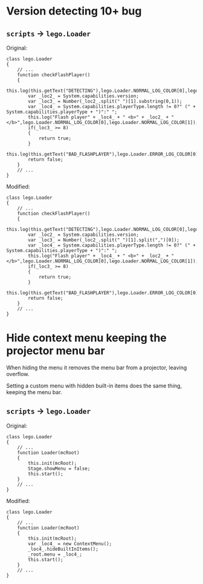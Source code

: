 # Version detecting 10+ bug

## `scripts` -> `lego.Loader`

Original:

```
class lego.Loader
{
	// ...
	function checkFlashPlayer()
	{
		this.log(this.getText("DETECTING"),lego.Loader.NORMAL_LOG_COLOR[0],lego.Loader.NORMAL_LOG_COLOR[1]);
		var _loc2_ = System.capabilities.version;
		var _loc3_ = Number(_loc2_.split(" ")[1].substring(0,1));
		var _loc4_ = System.capabilities.playerType.length != 0?" (" + System.capabilities.playerType + ")":" ";
		this.log("Flash player" + _loc4_ + " <b>" + _loc2_ + "</b>",lego.Loader.NORMAL_LOG_COLOR[0],lego.Loader.NORMAL_LOG_COLOR[1]);
		if(_loc3_ >= 8)
		{
			return true;
		}
		this.log(this.getText("BAD_FLASHPLAYER"),lego.Loader.ERROR_LOG_COLOR[0],lego.Loader.ERROR_LOG_COLOR[1]);
		return false;
	}
	// ...
}
```

Modified:

```
class lego.Loader
{
	// ...
	function checkFlashPlayer()
	{
		this.log(this.getText("DETECTING"),lego.Loader.NORMAL_LOG_COLOR[0],lego.Loader.NORMAL_LOG_COLOR[1]);
		var _loc2_ = System.capabilities.version;
		var _loc3_ = Number(_loc2_.split(" ")[1].split(",")[0]);
		var _loc4_ = System.capabilities.playerType.length != 0?" (" + System.capabilities.playerType + ")":" ";
		this.log("Flash player" + _loc4_ + " <b>" + _loc2_ + "</b>",lego.Loader.NORMAL_LOG_COLOR[0],lego.Loader.NORMAL_LOG_COLOR[1]);
		if(_loc3_ >= 8)
		{
			return true;
		}
		this.log(this.getText("BAD_FLASHPLAYER"),lego.Loader.ERROR_LOG_COLOR[0],lego.Loader.ERROR_LOG_COLOR[1]);
		return false;
	}
	// ...
}
```


# Hide context menu keeping the projector menu bar

When hiding the menu it removes the menu bar from a projector, leaving overflow.

Setting a custom menu with hidden built-in items does the same thing, keeping the menu bar.

## `scripts` -> `lego.Loader`

Original:

```
class lego.Loader
{
	// ...
	function Loader(mcRoot)
	{
		this.init(mcRoot);
		Stage.showMenu = false;
		this.start();
	}
	// ...
}
```

Modified:

```
class lego.Loader
{
	// ...
	function Loader(mcRoot)
	{
		this.init(mcRoot);
		var _loc4_ = new ContextMenu();
		_loc4_.hideBuiltInItems();
		_root.menu = _loc4_;
		this.start();
	}
	// ...
}
```
